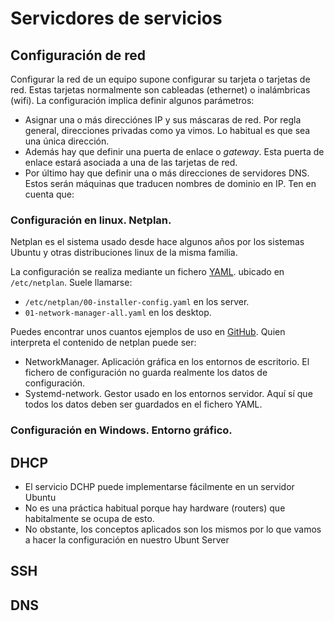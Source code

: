 # Servicdores de servicios

## Configuración de red

Configurar la red de un equipo supone configurar su tarjeta o tarjetas de red. Estas tarjetas normalmente son cableadas (ethernet) o inalámbricas (wifi). La configuración implica definir algunos parámetros:

- Asignar una o más direcciónes IP y sus máscaras de red. Por regla general, direcciones privadas como ya vimos. Lo habitual es que sea una única dirección.
- Además hay que definir una puerta de enlace o _gateway_. Esta puerta de enlace estará asociada a una de las tarjetas de red.
- Por último hay que definir una o más direcciones de servidores DNS. Estos serán máquinas que traducen nombres de dominio en IP. Ten en cuenta que:

### Configuración en linux. Netplan.

Netplan es el sistema usado desde hace algunos años por los sistemas Ubuntu y otras distribuciones linux de la misma familia.

La configuración se realiza mediante un fichero [YAML](https://es.wikipedia.org/wiki/YAML). ubicado en `/etc/netplan`. Suele llamarse:
  - `/etc/netplan/00-installer-config.yaml` en los server.
  - `01-network-manager-all.yaml` en los desktop.


Puedes encontrar unos cuantos ejemplos de uso en [GitHub](https://github.com/canonical/netplan/tree/main/examples). Quien interpreta el contenido de netplan puede ser:

- NetworkManager. Aplicación gráfica en los entornos de escritorio. El fichero de configuración no guarda realmente los datos de configuración.
- Systemd-network. Gestor usado en los entornos servidor. Aquí sí que todos los datos deben ser guardados en el fichero YAML.

### Configuración en Windows. Entorno gráfico.



## DHCP

- El servicio DCHP puede implementarse fácilmente en un servidor Ubuntu
- No es una práctica habitual porque hay hardware (routers) que habitalmente se ocupa de esto. 
- No obstante, los conceptos aplicados son los mismos por lo que vamos a hacer la configuración en nuestro Ubunt Server

## SSH


## DNS


<!-- ## FTP -->